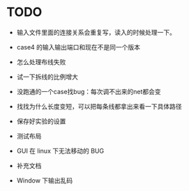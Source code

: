 # TODO

- 输入文件里面的连接关系会重复写，读入的时候处理一下。
- case4 的输入输出端口和现在不是同一个版本
- 怎么处理布线失败
- 试一下拆线的比例增大
- 没跑通的一个case找bug：每次调不出来的net都会变
- 找找为什么长度变短，可以把每条线都拿出来看一下具体路径
- 保存好实验的设置

- 测试布局
- GUI 在 linux 下无法移动的 BUG
- 补充文档
- Window 下输出乱码



